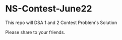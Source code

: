 # NS-Contest-June22
This repo will DSA 1 and 2 Contest Problem's Solution

Please share to your friends.
